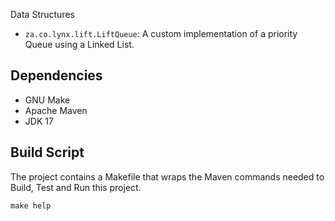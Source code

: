 
Data Structures

- `za.co.lynx.lift.LiftQueue`: A custom implementation of a priority Queue using a Linked List.

## Dependencies

- GNU Make
- Apache Maven
- JDK 17

## Build Script

The project contains a Makefile that wraps the Maven commands
needed to Build, Test and Run this project.

    make help
